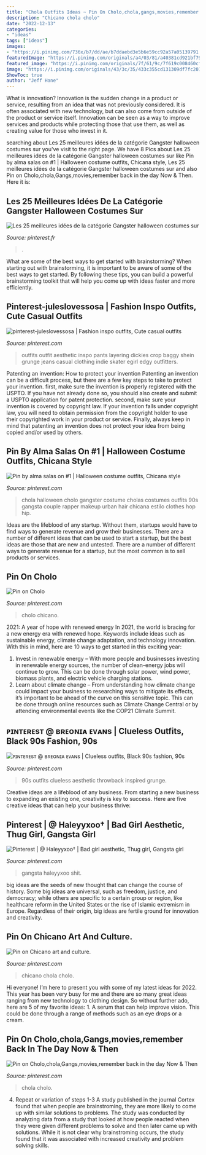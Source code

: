 ```yaml
---
title: "Chola Outfits Ideas ~ Pin On Cholo,chola,gangs,movies,remember Back In The Day Now &amp; Then"
description: "Chicano chola cholo"
date: "2022-12-13"
categories:
- "ideas"
tags: ["ideas"]
images:
- "https://i.pinimg.com/736x/b7/dd/ae/b7ddaebd3e5b6e59cc92a57a05139791.jpg"
featuredImage: "https://i.pinimg.com/originals/a4/03/81/a40381cd921bf79421a6aaba820b620c.jpg"
featured_image: "https://i.pinimg.com/originals/7f/61/9c/7f619c008460cf5c3bd1b0b6188662ac.jpg"
image: "https://i.pinimg.com/originals/43/3c/35/433c355cd131309df7fc2011e32883cd.jpg"
ShowToc: true
author: "Jeff Hane"
---
```



What is innovation?
Innovation is the sudden change in a product or service, resulting from an idea that was not previously considered. It is often associated with new technology, but can also come from outside of the product or service itself. Innovation can be seen as a way to improve services and products while protecting those that use them, as well as creating value for those who invest in it.

	

		
searching about Les 25 meilleures idées de la catégorie Gangster halloween costumes sur you've visit to the right page. We have 8 Pics about Les 25 meilleures idées de la catégorie Gangster halloween costumes sur like Pin by alma salas on #1️ | Halloween costume outfits, Chicana style, Les 25 meilleures idées de la catégorie Gangster halloween costumes sur and also Pin on Cholo,chola,Gangs,movies,remember back in the day Now &amp; Then. Here it is:
		
    
## Les 25 Meilleures Idées De La Catégorie Gangster Halloween Costumes Sur

<img loading=lazy src="https://i.pinimg.com/originals/9e/73/15/9e7315b8b261796fd1732bacb27cafef.jpg" onerror="this.onerror=null;this.src='https://tse2.mm.bing.net/th?id=OIP.WGfY5aDJtmgf4UsZ8kJ_zwHaJ6&amp;pid=15.1';" alt="Les 25 meilleures idées de la catégorie Gangster halloween costumes sur">

_Source: pinterest.fr_

>. 

	

What are some of the best ways to get started with brainstorming?
When starting out with brainstorming, it is important to be aware of some of the best ways to get started. By following these tips, you can build a powerful brainstorming toolkit that will help you come up with ideas faster and more efficiently.

    
## Pinterest-juleslovessosa | Fashion Inspo Outfits, Cute Casual Outfits

<img loading=lazy src="https://i.pinimg.com/originals/91/8c/31/918c31c723bcca3cfe47ee8111f8ec0f.jpg" onerror="this.onerror=null;this.src='https://tse4.mm.bing.net/th?id=OIP.ybO6g1Hcy2afOUbd-LUgWQHaNj&amp;pid=15.1';" alt="pinterest-juleslovessosa | Fashion inspo outfits, Cute casual outfits">

_Source: pinterest.com_

>outfits outfit aesthetic inspo pants layering dickies crop baggy shein grunge jeans casual clothing indie skater egirl edgy outfitters. 

	

Patenting an invention: How to protect your invention
Patenting an invention can be a difficult process, but there are a few key steps to take to protect your invention. first, make sure the invention is properly registered with the USPTO. If you have not already done so, you should also create and submit a USPTO application for patent protection. second, make sure your invention is covered by copyright law. If your invention falls under copyright law, you will need to obtain permission from the copyright holder to use their copyrighted work in your product or service. Finally, always keep in mind that patenting an invention does not protect your idea from being copied and/or used by others.

    
## Pin By Alma Salas On #1️ | Halloween Costume Outfits, Chicana Style

<img loading=lazy src="https://i.pinimg.com/originals/43/3c/35/433c355cd131309df7fc2011e32883cd.jpg" onerror="this.onerror=null;this.src='https://tse4.mm.bing.net/th?id=OIP.qcGHVl_RTS62Ywx-pMDp5wHaNL&amp;pid=15.1';" alt="Pin by alma salas on #1️ | Halloween costume outfits, Chicana style">

_Source: pinterest.com_

>chola halloween cholo gangster costume cholas costumes outfits 90s gangsta couple rapper makeup urban hair chicana estilo clothes hop hip. 

	

Ideas are the lifeblood of any startup. Without them, startups would have to find ways to generate revenue and grow their businesses. There are a number of different ideas that can be used to start a startup, but the best ideas are those that are new and untested. There are a number of different ways to generate revenue for a startup, but the most common is to sell products or services.

    
## Pin On Cholo

<img loading=lazy src="https://i.pinimg.com/736x/b7/dd/ae/b7ddaebd3e5b6e59cc92a57a05139791.jpg" onerror="this.onerror=null;this.src='https://tse4.mm.bing.net/th?id=OIP.DSVJWbJGBAc_BLEY7YW6EwHaJ8&amp;pid=15.1';" alt="Pin on Cholo">

_Source: pinterest.com_

>cholo chicano. 

	

2021: A year of hope with renewed energy
In 2021, the world is bracing for a new energy era with renewed hope. Keywords include ideas such as sustainable energy, climate change adaptation, and technology innovation. With this in mind, here are 10 ways to get started in this exciting year:
1. Invest in renewable energy – With more people and businesses investing in renewable energy sources, the number of clean-energy jobs will continue to grow. This can be done through solar power, wind power, biomass plants, and electric vehicle charging stations.
2. Learn about climate change – From understanding how climate change could impact your business to researching ways to mitigate its effects, it’s important to be ahead of the curve on this sensitive topic. This can be done through online resources such as Climate Change Central or by attending environmental events like the COP21 Climate Summit.

    
## ᴘɪɴᴛᴇʀᴇsᴛ @ ʙʀᴇᴏɴɪᴀ ᴇᴠᴀɴs | Clueless Outfits, Black 90s Fashion, 90s

<img loading=lazy src="https://i.pinimg.com/originals/7f/61/9c/7f619c008460cf5c3bd1b0b6188662ac.jpg" onerror="this.onerror=null;this.src='https://tse3.mm.bing.net/th?id=OIP.fHQZ7UMnL0Oc-WCVOZV1tgHaMK&amp;pid=15.1';" alt="ᴘɪɴᴛᴇʀᴇsᴛ @ ʙʀᴇᴏɴɪᴀ ᴇᴠᴀɴs | Clueless outfits, Black 90s fashion, 90s">

_Source: pinterest.com_

>90s outfits clueless aesthetic throwback inspired grunge. 

	

Creative ideas are a lifeblood of any business. From starting a new business to expanding an existing one, creativity is key to success. Here are five creative ideas that can help your business thrive:

    
## Pinterest | @ Haleyyxoo† | Bad Girl Aesthetic, Thug Girl, Gangsta Girl

<img loading=lazy src="https://i.pinimg.com/736x/36/32/a8/3632a8abb1d6ef31719b2b5ddf98fa8b.jpg" onerror="this.onerror=null;this.src='https://tse2.mm.bing.net/th?id=OIP.kvlSUom15HEfl8mGbO1CwAHaJQ&amp;pid=15.1';" alt="Pinterest | @ Haleyyxoo† | Bad girl aesthetic, Thug girl, Gangsta girl">

_Source: pinterest.com_

>gangsta haleyyxoo shit. 

	

big ideas are the seeds of new thought that can change the course of history. Some big ideas are universal, such as freedom, justice, and democracy; while others are specific to a certain group or region, like healthcare reform in the United States or the rise of Islamic extremism in Europe. Regardless of their origin, big ideas are fertile ground for innovation and creativity.

    
## Pin On Chicano Art And Culture.

<img loading=lazy src="https://i.pinimg.com/originals/a4/03/81/a40381cd921bf79421a6aaba820b620c.jpg" onerror="this.onerror=null;this.src='https://tse4.mm.bing.net/th?id=OIP.KbkMegCJ41RaoUdLkp1f3AHaHa&amp;pid=15.1';" alt="Pin on Chicano art and culture.">

_Source: pinterest.com_

>chicano chola cholo. 

	

Hi everyone! I’m here to present you with some of my latest ideas for 2022. This year has been very busy for me and there are so many great ideas ranging from new technology to clothing design. So without further ado, here are 5 of my favorite ideas: 1. A serum that can help improve vision. This could be done through a range of methods such as an eye drops or a cream. 
    
## Pin On Cholo,chola,Gangs,movies,remember Back In The Day Now &amp; Then

<img loading=lazy src="https://i.pinimg.com/736x/34/11/c1/3411c10c3e5b11ad832dbae896135e2e.jpg" onerror="this.onerror=null;this.src='https://tse1.mm.bing.net/th?id=OIP.XLIirzpeYKlr8oT_awdHHQHaIk&amp;pid=15.1';" alt="Pin on Cholo,chola,Gangs,movies,remember back in the day Now &amp; Then">

_Source: pinterest.com_

>chola cholo. 

	

4. Repeat or variation of steps 1-3
A study published in the journal Cortex found that when people are brainstroming, they are more likely to come up with similar solutions to problems. The study was conducted by analyzing data from a study that looked at how people reacted when they were given different problems to solve and then later came up with solutions. While it is not clear why brainstroming occurs, the study found that it was associated with increased creativity and problem solving skills.

